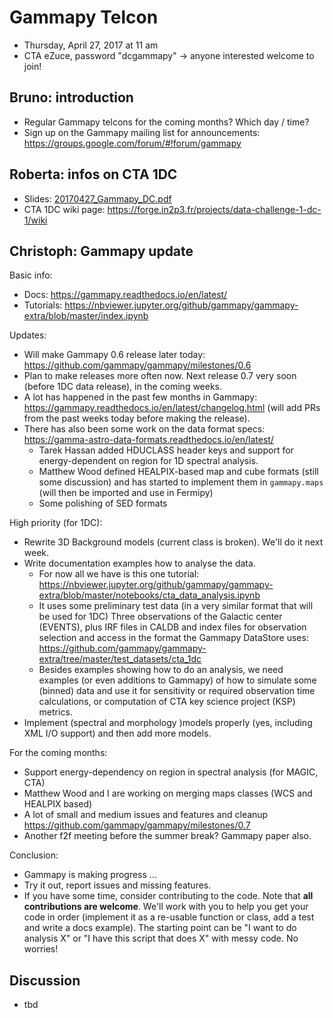 # Gammapy Telcon

* Thursday, April 27, 2017 at 11 am
* CTA eZuce, password "dcgammapy" -> anyone interested welcome to join!

## Bruno: introduction

* Regular Gammapy telcons for the coming months?
  Which day / time?
* Sign up on the Gammapy mailing list for announcements:
  https://groups.google.com/forum/#!forum/gammapy

## Roberta: infos on CTA 1DC 

* Slides: [20170427_Gammapy_DC.pdf](20170427_Gammapy_DC.pdf)
* CTA 1DC wiki page: https://forge.in2p3.fr/projects/data-challenge-1-dc-1/wiki


## Christoph: Gammapy update

Basic info:

* Docs: https://gammapy.readthedocs.io/en/latest/
* Tutorials: https://nbviewer.jupyter.org/github/gammapy/gammapy-extra/blob/master/index.ipynb


Updates:

* Will make Gammapy 0.6 release later today:
  https://github.com/gammapy/gammapy/milestones/0.6
* Plan to make releases more often now.
  Next release 0.7 very soon (before 1DC data release), in the coming weeks.
* A lot has happened in the past few months in Gammapy:
  https://gammapy.readthedocs.io/en/latest/changelog.html
  (will add PRs from the past weeks today before making the release).
* There has also been some work on the data format specs: 
  https://gamma-astro-data-formats.readthedocs.io/en/latest/
    * Tarek Hassan added HDUCLASS header keys and support for energy-dependent
      on region for 1D spectral analysis.
    * Matthew Wood defined HEALPIX-based map and cube formats
      (still some discussion) and has started to implement them
      in ``gammapy.maps`` (will then be imported and use in Fermipy)
    * Some polishing of SED formats

High priority (for 1DC):

* Rewrite 3D Background models (current class is broken).
  We'll do it next week.
* Write documentation examples how to analyse the data.
    * For now all we have is this one tutorial: https://nbviewer.jupyter.org/github/gammapy/gammapy-extra/blob/master/notebooks/cta_data_analysis.ipynb 
    * It uses some preliminary test data (in a very similar format that will be used for 1DC)
      Three observations of the Galactic center (EVENTS), plus IRF files in CALDB
      and index files for observation selection and access in the format the
      Gammapy DataStore uses: https://github.com/gammapy/gammapy-extra/tree/master/test_datasets/cta_1dc
    * Besides examples showing how to do an analysis, we need examples
      (or even additions to Gammapy) of how to simulate some (binned) data
      and use it for sensitivity or required observation time calculations,
      or computation of CTA key science project (KSP) metrics.
* Implement (spectral and morphology )models properly (yes, including XML I/O support)
  and then add more models.

For the coming months:

* Support energy-dependency on region in spectral analysis (for MAGIC, CTA)
* Matthew Wood and I are working on merging maps classes
  (WCS and HEALPIX based)
* A lot of small and medium issues and features and cleanup
  https://github.com/gammapy/gammapy/milestones/0.7
* Another f2f meeting before the summer break? Gammapy paper also. 

Conclusion:

* Gammapy is making progress ...
* Try it out, report issues and missing features.
* If you have some time, consider contributing to the code.
  Note that **all contributions are welcome**.
  We'll work with you to help you get your code in order
  (implement it as a re-usable function or class, add a test and write a docs example).
  The starting point can be "I want to do analysis X" or "I have this script that does X"
  with messy code. No worries!

## Discussion

* tbd
